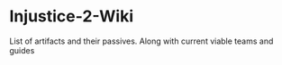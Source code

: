 # Injustice-2-Wiki
List of artifacts and their passives. Along with current viable teams and guides
